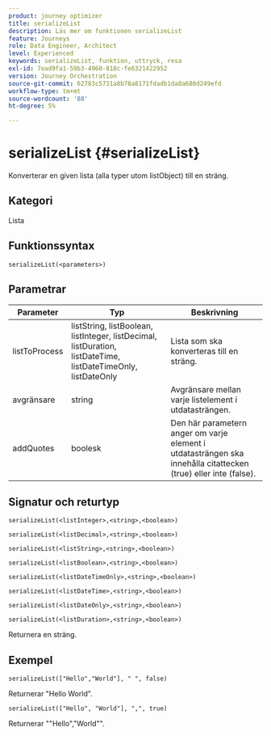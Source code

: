 ```yaml
---
product: journey optimizer
title: serializeList
description: Läs mer om funktionen serializeList
feature: Journeys
role: Data Engineer, Architect
level: Experienced
keywords: serializeList, funktion, uttryck, resa
exl-id: 7ead9fa1-59b3-4960-818c-fe6321422952
version: Journey Orchestration
source-git-commit: 62783c5731a8b78a8171fdadb1da8a680d249efd
workflow-type: tm+mt
source-wordcount: '88'
ht-degree: 5%

---
```


# serializeList {#serializeList}

Konverterar en given lista (alla typer utom listObject) till en sträng.

## Kategori

Lista

## Funktionssyntax

`serializeList(<parameters>)`

## Parametrar

| Parameter | Typ | Beskrivning |
|-----------|------------------|------------------|
| listToProcess | listString, listBoolean, listInteger, listDecimal, listDuration, listDateTime, listDateTimeOnly, listDateOnly | Lista som ska konverteras till en sträng. |
| avgränsare | string | Avgränsare mellan varje listelement i utdatasträngen. |
| addQuotes | boolesk | Den här parametern anger om varje element i utdatasträngen ska innehålla citattecken (true) eller inte (false). |

## Signatur och returtyp

`serializeList(<listInteger>,<string>,<boolean>)`

`serializeList(<listDecimal>,<string>,<boolean>)`

`serializeList(<listString>,<string>,<boolean>)`

`serializeList(<listBoolean>,<string>,<boolean>)`

`serializeList(<listDateTimeOnly>,<string>,<boolean>)`

`serializeList(<listDateTime>,<string>,<boolean>)`

`serializeList(<listDateOnly>,<string>,<boolean>)`

`serializeList(<listDuration>,<string>,<boolean>)`

Returnera en sträng.

## Exempel

`serializeList(["Hello","World"], " ", false)`

Returnerar &quot;Hello World&quot;.

`serializeList(["Hello", "World"], ",", true)`

Returnerar &quot;&quot;Hello&quot;,&quot;World&quot;&quot;.
